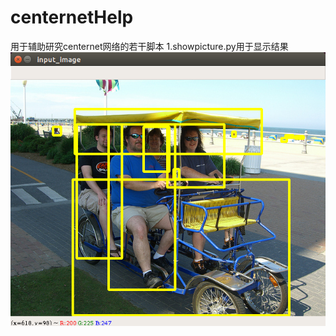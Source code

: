 # centernetHelp
用于辅助研究centernet网络的若干脚本
1.showpicture.py用于显示结果
![这里随便写文字](https://github.com/liuzehao/centernetHelp/blob/master/show.png)
